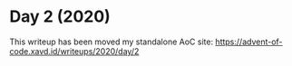 # Day 2 (2020)

This writeup has been moved my standalone AoC site: https://advent-of-code.xavd.id/writeups/2020/day/2

